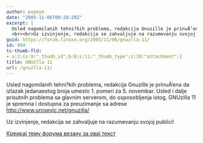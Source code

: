 ```yaml
---
author: popeye
date: "2005-11-06T09:28:20Z"
excerpt: |
  Usled nagomilanih tehni?kih problema, redakcija Gnuzille je prinuÄ‘ena da izlazak jedanaestog broja umesto 1. pomeri za 5. novembar.  Usled i dalje prisutnih problema sa glavnim serverom, do osposobljenja istog, GNUzilla 11 je spremna i dostupna za preuzimanje sa adrese <a href="http://www.urosevic.net/gnuzilla/">http://www.urosevic.net/gnuzilla/</a>
  <br><br>Uz izvinjenje, redakcija se zahvaljuje na razumevanju svojoj publici!
guid: https://forum.linuxo.org/2005/11/06/gnuzlla-11/
id: 994
tc-thumb-fld:
- a:2:{s:9:"_thumb_id";b:0;s:11:"_thumb_type";s:10:"attachment";}
title: GNUzlla 11
url: /gnuzlla-11/
---
```

Usled nagomilanih tehni?kih problema, redakcija Gnuzille je prinuÄ‘ena da izlazak jedanaestog broja umesto 1. pomeri za 5. novembar. Usled i dalje prisutnih problema sa glavnim serverom, do osposobljenja istog, GNUzilla 11 je spremna i dostupna za preuzimanje sa adrese <http://www.urosevic.net/gnuzilla/>

Uz izvinjenje, redakcija se zahvaljuje na razumevanju svojoj publici!<!--break-->

[Креирај тему форума везану за овај текст](https://linuxo.org/nova-tema-na-forumu/?se_pid=994)